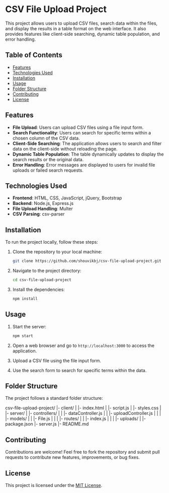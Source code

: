 # CSV File Upload Project

This project allows users to upload CSV files, search data within the files, and display the results in a table format on the web interface. It also provides features like client-side searching, dynamic table population, and error handling.

## Table of Contents

- [Features](#features)
- [Technologies Used](#technologies-used)
- [Installation](#installation)
- [Usage](#usage)
- [Folder Structure](#folder-structure)
- [Contributing](#contributing)
- [License](#license)

## Features

- **File Upload**: Users can upload CSV files using a file input form.
- **Search Functionality**: Users can search for specific terms within a chosen column of the CSV data.
- **Client-Side Searching**: The application allows users to search and filter data on the client-side without reloading the page.
- **Dynamic Table Population**: The table dynamically updates to display the search results or the original data.
- **Error Handling**: Error messages are displayed to users for invalid file uploads or failed search requests.

## Technologies Used

- **Frontend**: HTML, CSS, JavaScript, jQuery, Bootstrap
- **Backend**: Node.js, Express.js
- **File Upload Handling**: Multer
- **CSV Parsing**: csv-parser

## Installation

To run the project locally, follow these steps:

1. Clone the repository to your local machine:

    ```bash
    git clone https://github.com/shouvikbj/csv-file-upload-project.git
    ```

2. Navigate to the project directory:

    ```bash
    cd csv-file-upload-project
    ```

3. Install the dependencies:

    ```bash
    npm install
    ```

## Usage

1. Start the server:

    ```bash
    npm start
    ```

2. Open a web browser and go to `http://localhost:3000` to access the application.

3. Upload a CSV file using the file input form.

4. Use the search form to search for specific terms within the data.

## Folder Structure

The project follows a standard folder structure:

csv-file-upload-project/
|- client/
| |- index.html
| |- script.js
| |- styles.css
|
|- server/
| |- controllers/
| | |- dataController.js
| | |- uploadController.js
| |
| |- models/
| | |- File.js
| |
| |- routes/
| | |- index.js
| |
| |- uploads/
|
|- package.json
|- server.js
|- README.md


## Contributing

Contributions are welcome! Feel free to fork the repository and submit pull requests to contribute new features, improvements, or bug fixes.

## License

This project is licensed under the [MIT License](LICENSE).
